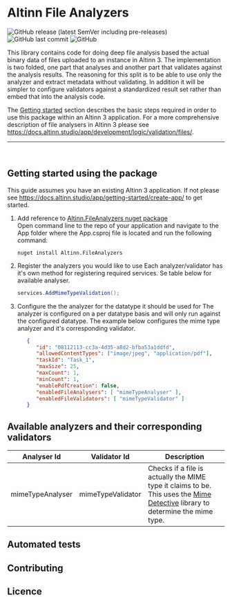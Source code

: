 # Altinn File Analyzers
![GitHub release (latest SemVer including pre-releases)](https://img.shields.io/github/v/release/altinn/fileanalyzers-lib-dotnet)
![GitHub last commit](https://img.shields.io/github/last-commit/altinn/fileanalyzers-lib-dotnet)
![GitHub](https://img.shields.io/github/license/altinn/fileanalyzers-lib-dotnet)

This library contains code for doing deep file analysis based the actual binary data of files uploaded to an instance in Altinn 3. The implementation is two folded, one part that analyses and another part that validates against the analysis results. The reasoning for this split is to be able to use only the analyzer and extract metadata without validating. In addition it will be simpler to configure validators against a standardized result set rather than embed that into the analysis code.

The [Getting started](#getting-started) section describes the basic steps required in order to use this package within an Altinn 3 application. For a more comprehensive description of file analysers in Altinn 3 please see https://docs.altinn.studio/app/development/logic/validation/files/.
<hr>
<br/>  

## Getting started using the package

This guide assumes you have an existing Altinn 3 application. If not please see https://docs.altinn.studio/app/getting-started/create-app/ to get started.

1. Add reference to [Altinn.FileAnalyzers nuget package](https://www.nuget.org/packages/Altinn.FileAnalyzers)  
   Open command line to the repo of your application and navigate to the App folder where the App.csproj file is located and run the following command:

   ```shell
   nuget install Altinn.FileAnalyzers
   ```
2. Register the analyzers you would like to use
   Each analyzer/validator has it's own method for registering required services. Se table below for available analyser.
   ```csharp
   services.AddMimeTypeValidation();
   ```
   
3. Configure the the analyzer for the datatype it should be used for 
   The analyzer is configured on a per datatype basis and will only run against the configured datatype. The example below configures the mime type analyzer and it's corresponding validator.

   ```json
      {
         "id": "08112113-cc3a-4d35-a8d2-bfba53a1ddfd",
         "allowedContentTypes": ["image/jpeg", "application/pdf"],
         "taskId": "Task_1",
         "maxSize": 25,
         "maxCount": 1,
         "minCount": 1,
         "enablePdfCreation": false,
         "enabledFileAnalysers": [ "mimeTypeAnalyser" ],
         "enabledFileValidators": [ "mimeTypeValidator" ]
      }
   ```

## Available analyzers and their corresponding validators
| Analyser Id                 | Validator Id       | Description                                                                                                                                                                               |
| --------------------------- | ------------------ | ----------------------------------------------------------------------------------------------------------------------------------------------------------------------------------------- |
| mimeTypeAnalyser            | mimeTypeValidator  | Checks if a file is actually the MIME type it claims to be. This uses the [Mime Detective](https://github.com/MediatedCommunications/Mime-Detective) library to determine the mime type.  |


## Automated tests

## Contributing

## Licence
